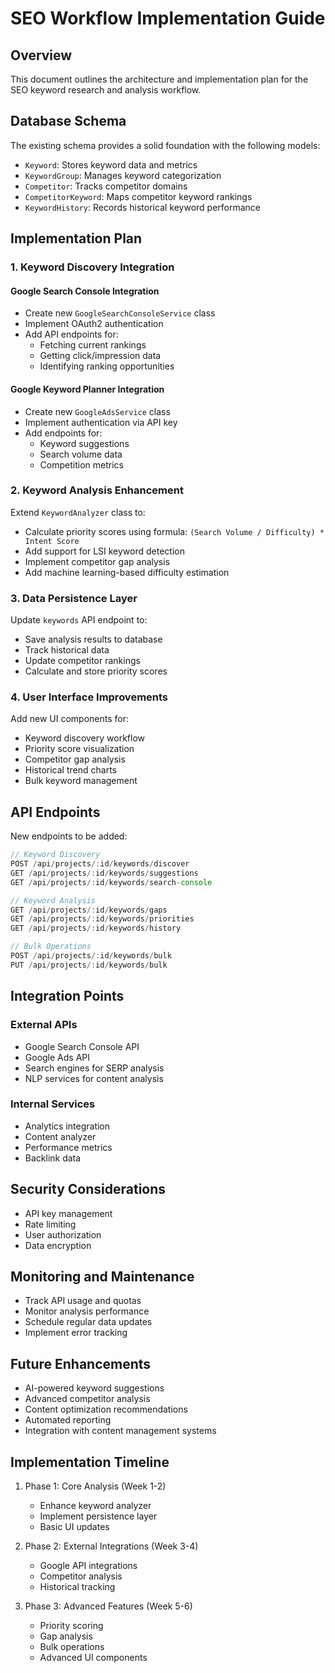 # SEO Workflow Implementation Guide

## Overview

This document outlines the architecture and implementation plan for the SEO keyword research and analysis workflow.

## Database Schema

The existing schema provides a solid foundation with the following models:

- `Keyword`: Stores keyword data and metrics
- `KeywordGroup`: Manages keyword categorization
- `Competitor`: Tracks competitor domains
- `CompetitorKeyword`: Maps competitor keyword rankings
- `KeywordHistory`: Records historical keyword performance

## Implementation Plan

### 1. Keyword Discovery Integration

#### Google Search Console Integration
- Create new `GoogleSearchConsoleService` class
- Implement OAuth2 authentication
- Add API endpoints for:
  - Fetching current rankings
  - Getting click/impression data
  - Identifying ranking opportunities

#### Google Keyword Planner Integration  
- Create new `GoogleAdsService` class
- Implement authentication via API key
- Add endpoints for:
  - Keyword suggestions
  - Search volume data
  - Competition metrics

### 2. Keyword Analysis Enhancement

Extend `KeywordAnalyzer` class to:
- Calculate priority scores using formula: `(Search Volume / Difficulty) * Intent Score`
- Add support for LSI keyword detection
- Implement competitor gap analysis
- Add machine learning-based difficulty estimation

### 3. Data Persistence Layer

Update `keywords` API endpoint to:
- Save analysis results to database
- Track historical data
- Update competitor rankings
- Calculate and store priority scores

### 4. User Interface Improvements

Add new UI components for:
- Keyword discovery workflow
- Priority score visualization
- Competitor gap analysis
- Historical trend charts
- Bulk keyword management

## API Endpoints

New endpoints to be added:

```typescript
// Keyword Discovery
POST /api/projects/:id/keywords/discover
GET /api/projects/:id/keywords/suggestions
GET /api/projects/:id/keywords/search-console

// Keyword Analysis  
GET /api/projects/:id/keywords/gaps
GET /api/projects/:id/keywords/priorities
GET /api/projects/:id/keywords/history

// Bulk Operations
POST /api/projects/:id/keywords/bulk
PUT /api/projects/:id/keywords/bulk
```

## Integration Points

### External APIs
- Google Search Console API
- Google Ads API
- Search engines for SERP analysis
- NLP services for content analysis

### Internal Services
- Analytics integration
- Content analyzer
- Performance metrics
- Backlink data

## Security Considerations

- API key management
- Rate limiting
- User authorization
- Data encryption

## Monitoring and Maintenance

- Track API usage and quotas
- Monitor analysis performance
- Schedule regular data updates
- Implement error tracking

## Future Enhancements

- AI-powered keyword suggestions
- Advanced competitor analysis
- Content optimization recommendations
- Automated reporting
- Integration with content management systems

## Implementation Timeline

1. Phase 1: Core Analysis (Week 1-2)
   - Enhance keyword analyzer
   - Implement persistence layer
   - Basic UI updates

2. Phase 2: External Integrations (Week 3-4)
   - Google API integrations
   - Competitor analysis
   - Historical tracking

3. Phase 3: Advanced Features (Week 5-6)
   - Priority scoring
   - Gap analysis
   - Bulk operations
   - Advanced UI components